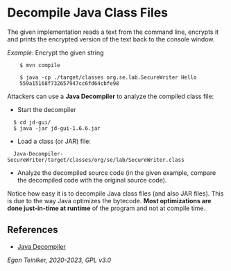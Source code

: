# Decompile Java Class Files

The given implementation reads a text from the command line, encrypts it
and prints the encrypted version of the text back to the console window.

_Example_: Encrypt the given string
```  
    $ mvn compile
	
    $ java -cp ./target/classes org.se.lab.SecureWriter Hello
	559a15168f732657947cc6fd64cbfe98
```

Attackers can use a **Java Decompiler** to analyze the compiled class file:
* Start the decompiler
```
  $ cd jd-gui/
  $ java -jar jd-gui-1.6.6.jar
```
* Load a class (or JAR) file:
```
  Java-Decompiler-SecureWriter/target/classes/org/se/lab/SecureWriter.class
```
* Analyze the decompiled source code (in the given example, compare the decompiled code
   with the original source code).

Notice how easy it is to decompile Java class files (and also JAR files).
This is due to the way Java optimizes the bytecode. 
**Most optimizations are done just-in-time at runtime** of the program and 
not at compile time.

## References
* [Java Decompiler](http://java-decompiler.github.io/)

*Egon Teiniker, 2020-2023, GPL v3.0*